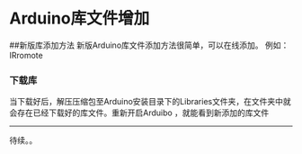 # Arduino库文件增加

##新版库添加方法
新版Arduino库文件添加方法很简单，可以在线添加。
例如：IRromote

### 下载库


当下载好后，解压压缩包至Arduino安装目录下的Libraries文件夹，在文件夹中就会存在已经下载好的库文件。重新开启Arduibo ，就能看到新添加的库文件




---

待续。。